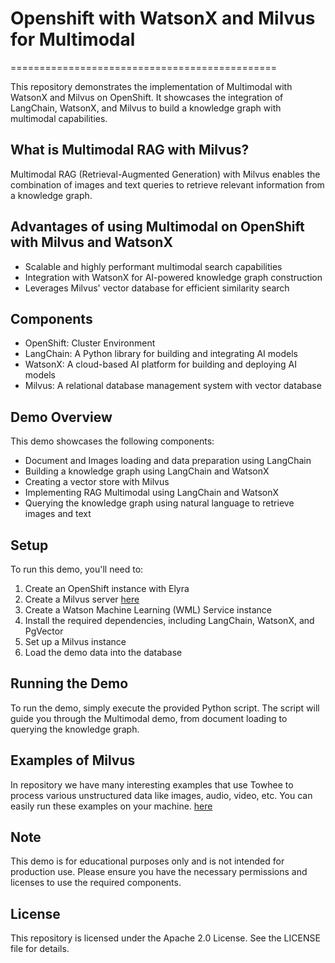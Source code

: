 
# Openshift with WatsonX and Milvus for Multimodal
==============================================

This repository demonstrates the implementation of Multimodal with WatsonX and Milvus on OpenShift. It showcases the integration of LangChain, WatsonX, and Milvus to build a knowledge graph with multimodal capabilities.

What is Multimodal RAG with Milvus?
--------------------------------

Multimodal RAG (Retrieval-Augmented Generation) with Milvus enables the combination of images and text queries to retrieve relevant information from a knowledge graph.

Advantages of using Multimodal on OpenShift with Milvus and WatsonX
----------------------------------------------------------------

* Scalable and highly performant multimodal search capabilities
* Integration with WatsonX for AI-powered knowledge graph construction
* Leverages Milvus' vector database for efficient similarity search

Components
----------

* OpenShift: Cluster Environment
* LangChain: A Python library for building and integrating AI models
* WatsonX: A cloud-based AI platform for building and deploying AI models
* Milvus: A relational database management system with vector database

Demo Overview
------------

This demo showcases the following components:

* Document and Images loading and data preparation using LangChain
* Building a knowledge graph using LangChain and WatsonX
* Creating a vector store with Milvus
* Implementing RAG Multimodal using LangChain and WatsonX
* Querying the knowledge graph using natural language to retrieve images and text

Setup
-----

To run this demo, you'll need to:

1. Create an OpenShift instance with Elyra
2. Create a Milvus server [here](milvus/README.md)
3. Create a Watson Machine Learning (WML) Service instance
4. Install the required dependencies, including LangChain, WatsonX, and PgVector
5. Set up a Milvus instance
6. Load the demo data into the database

Running the Demo
---------------

To run the demo, simply execute the provided Python script. The script will guide you through the Multimodal demo, from document loading to querying the knowledge graph.

Examples of Milvus
-----

In repository we have many interesting examples that use Towhee to process various unstructured data like images, audio, video, etc. You can easily run these examples on your machine.
[here](./examples/README.md)

Note
----

This demo is for educational purposes only and is not intended for production use. Please ensure you have the necessary permissions and licenses to use the required components.

License
-------

This repository is licensed under the Apache 2.0 License. See the LICENSE file for details.